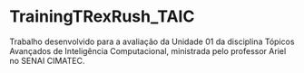 # TrainingTRexRush_TAIC
Trabalho desenvolvido para a avaliação da Unidade 01 da disciplina Tópicos Avançados de Inteligência Computacional, ministrada pelo professor Ariel no SENAI CIMATEC.
